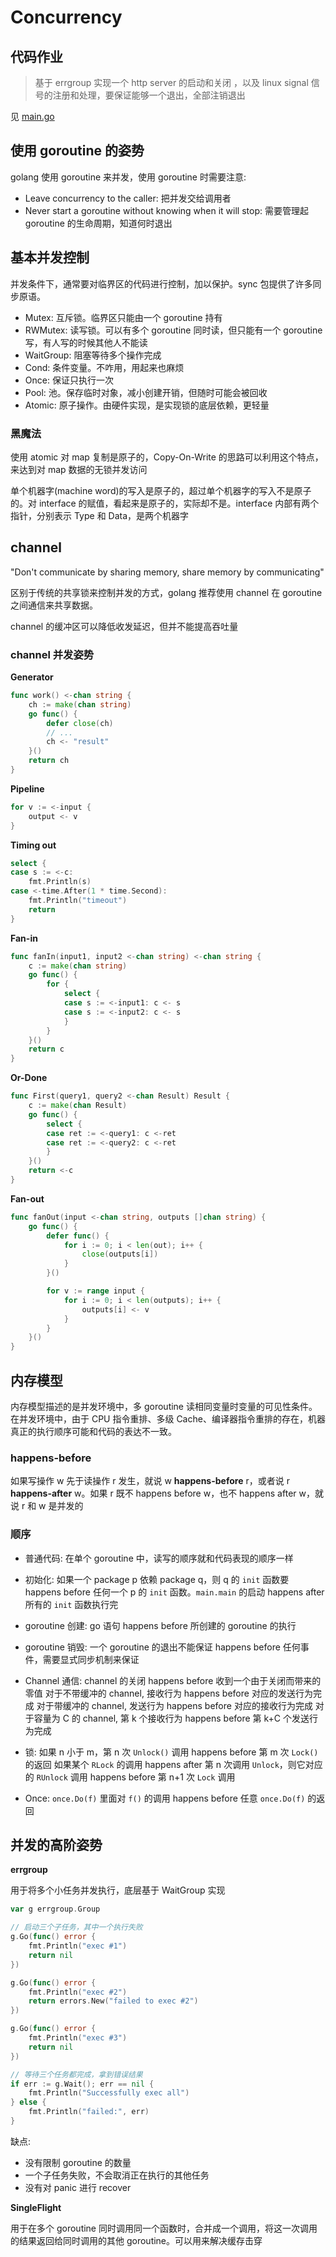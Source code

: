 # Concurrency
## 代码作业
> 基于 errgroup 实现一个 http server 的启动和关闭 ，以及 linux signal 信号的注册和处理，要保证能够一个退出，全部注销退出

见 [main.go](main.go)

## 使用 goroutine 的姿势
golang 使用 goroutine 来并发，使用 goroutine 时需要注意:

- Leave concurrency to the caller: 把并发交给调用者
- Never start a goroutine without knowing when it will stop: 需要管理起 goroutine 的生命周期，知道何时退出

## 基本并发控制
并发条件下，通常要对临界区的代码进行控制，加以保护。sync 包提供了许多同步原语。

- Mutex: 互斥锁。临界区只能由一个 goroutine 持有
- RWMutex: 读写锁。可以有多个 goroutine 同时读，但只能有一个 goroutine 写，有人写的时候其他人不能读
- WaitGroup: 阻塞等待多个操作完成
- Cond: 条件变量。不咋用，用起来也麻烦
- Once: 保证只执行一次
- Pool: 池。保存临时对象，减小创建开销，但随时可能会被回收
- Atomic: 原子操作。由硬件实现，是实现锁的底层依赖，更轻量

### 黑魔法
使用 atomic 对 map 复制是原子的，Copy-On-Write 的思路可以利用这个特点，来达到对 map 数据的无锁并发访问

单个机器字(machine word)的写入是原子的，超过单个机器字的写入不是原子的。对 interface 的赋值，看起来是原子的，实际却不是。interface 内部有两个指针，分别表示 Type 和 Data，是两个机器字

## channel
"Don't communicate by sharing memory, share memory by communicating"

区别于传统的共享锁来控制并发的方式，golang 推荐使用 channel 在 goroutine 之间通信来共享数据。

channel 的缓冲区可以降低收发延迟，但并不能提高吞吐量

### channel 并发姿势
**Generator**
```go
func work() <-chan string {
	ch := make(chan string)
	go func() {
		defer close(ch)
		// ...
		ch <- "result"
	}()
	return ch
}
```

**Pipeline**
```go
for v := <-input {
	output <- v
}
```

**Timing out**
```go
select {
case s := <-c:
	fmt.Println(s)
case <-time.After(1 * time.Second):
	fmt.Println("timeout")
	return
}
```

**Fan-in**
```go
func fanIn(input1, input2 <-chan string) <-chan string {
	c := make(chan string)
	go func() {
		for {
			select {
			case s := <-input1: c <- s
			case s := <-input2: c <- s
			}
		}
	}()
	return c
}
```

**Or-Done**
```go
func First(query1, query2 <-chan Result) Result {
	c := make(chan Result)
	go func() {
		select {
		case ret := <-query1: c <-ret
		case ret := <-query2: c <-ret
		}
	}()
	return <-c
}
```

**Fan-out**
```go
func fanOut(input <-chan string, outputs []chan string) {
	go func() {
		defer func() {
			for i := 0; i < len(out); i++ {
				close(outputs[i])
			}
		}()

		for v := range input {
			for i := 0; i < len(outputs); i++ {
				outputs[i] <- v
			}
		}
	}()
}
```

## 内存模型
内存模型描述的是并发环境中，多 goroutine 读相同变量时变量的可见性条件。在并发环境中，由于 CPU 指令重排、多级 Cache、编译器指令重排的存在，机器真正的执行顺序可能和代码的表达不一致。

### happens-before
如果写操作 w 先于读操作 r 发生，就说 w **happens-before** r，或者说 r **happens-after** w。如果 r 既不 happens before w，也不 happens after w，就说 r 和 w 是并发的

### 顺序
- 普通代码:
	在单个 goroutine 中，读写的顺序就和代码表现的顺序一样

- 初始化:
	如果一个 package p 依赖 package q，则 q 的 `init` 函数要 happens before 任何一个 p 的 `init` 函数。`main.main` 的启动 happens after 所有的 `init` 函数执行完

- goroutine 创建:
	go 语句 happens before 所创建的 goroutine 的执行

- goroutine 销毁:
	一个 goroutine 的退出不能保证 happens before 任何事件，需要显式同步机制来保证

- Channel 通信:
	channel 的关闭 happens before 收到一个由于关闭而带来的零值
	对于不带缓冲的 channel, 接收行为 happens before 对应的发送行为完成
	对于带缓冲的 channel, 发送行为 happens before 对应的接收行为完成
	对于容量为 C 的 channel, 第 k 个接收行为 happens before 第 k+C 个发送行为完成

- 锁:
	如果 n 小于 m，第 n 次 `Unlock()` 调用 happens before 第 m 次 `Lock()` 的返回
	如果某个 `RLock` 的调用 happens after 第 n 次调用 `Unlock`，则它对应的 `RUnlock` 调用 happens before 第 n+1 次 `Lock` 调用

- Once:
	`once.Do(f)` 里面对 `f()` 的调用 happens before 任意 `once.Do(f)` 的返回

## 并发的高阶姿势
**errgroup**

用于将多个小任务并发执行，底层基于 WaitGroup 实现

```go
var g errgroup.Group

// 启动三个子任务，其中一个执行失败
g.Go(func() error {
	fmt.Println("exec #1")
	return nil
})

g.Go(func() error {
	fmt.Println("exec #2")
	return errors.New("failed to exec #2")
})

g.Go(func() error {
	fmt.Println("exec #3")
	return nil
})

// 等待三个任务都完成，拿到错误结果
if err := g.Wait(); err == nil {
	fmt.Println("Successfully exec all")
} else {
	fmt.Println("failed:", err)
}
```

缺点:
- 没有限制 goroutine 的数量
- 一个子任务失败，不会取消正在执行的其他任务
- 没有对 panic 进行 recover

**SingleFlight**

用于在多个 goroutine 同时调用同一个函数时，合并成一个调用，将这一次调用的结果返回给同时调用的其他 goroutine。可以用来解决缓存击穿
